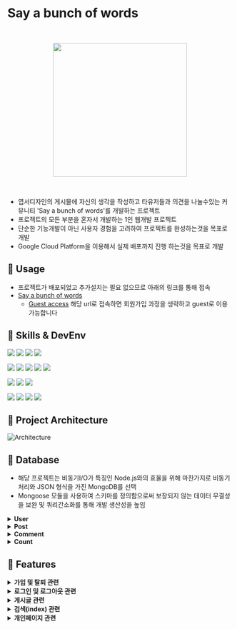 # Say a bunch of words
<br>
<p align="center"><img src="https://github.com/DavidHuxley/Say-a-bunch-of-words/assets/127188578/14c8409b-4869-4dd5-b342-21ac6cd7f1b4" width="300px"></p>
<br>

* 엽서디자인의 게시물에 자신의 생각을 작성하고 타유저들과 의견을 나눌수있는 커뮤니티 'Say a bunch of words'를 개발하는 프로젝트
* 프로젝트의 모든 부분을 혼자서 개발하는 1인 웹개발 프로젝트
* 단순한 기능개발이 아닌 사용자 경험을 고려하여 프로젝트를 완성하는것을 목표로 개발
* Google Cloud Platform을 이용해서 실제 배포까지 진행 하는것을 목표로 개발 

## 📌 Usage
* 프로젝트가 배포되었고 추가설치는 필요 없으므로 아래의 링크를 통해 접속
* [Say a bunch of words](https://bit.ly/3o769j8)
  * [Guest access](https://simplecheck-nodejs-mongodb.du.r.appspot.com/main?guestLogin=xUYbL%MxrIaQA7zM)  해당 url로 접속하면 회원가입 과정을 생략하고 guest로 이용가능합니다

## 📌 Skills & DevEnv

<a><img src="https://img.shields.io/badge/html5-2a2b38?style=for-the-badge&logo=html5&logoColor=E34F26"/></a>
<a><img src="https://img.shields.io/badge/css3-2a2b38?style=for-the-badge&logo=css3&logoColor=1572B6"/></a>
<a><img src="https://img.shields.io/badge/javascript-2a2b38?style=for-the-badge&logo=javascript&logoColor=F7DF1E"/></a>
<a><img src="https://img.shields.io/badge/jquery-2a2b38.svg?style=for-the-badge&logo=jquery&logoColor=0769AD"/></a>

<a><img src="https://img.shields.io/badge/node.js-2a2b38?style=for-the-badge&logo=nodedotjs&logoColor=339933"/></a>
<a><img src="https://img.shields.io/badge/Express-2a2b38?style=for-the-badge&logo=express&logoColor=000000"/></a>
<a><img src="https://img.shields.io/badge/axios-2a2b38?style=for-the-badge&logo=axios&logoColor=5A29E4"/></a>
<a><img src="https://img.shields.io/badge/passport-2a2b38?style=for-the-badge&logo=passport&logoColor=34E27A"/></a>
<a><img src="https://img.shields.io/badge/.env-2a2b38?style=for-the-badge&logo=dotenv&logoColor=ECD53F"/></a>

<a><img src="https://img.shields.io/badge/mongodb-2a2b38?style=for-the-badge&logo=mongodb&logoColor=47A248"/></a>
<a><img src="https://img.shields.io/badge/mongoose-2a2b38?style=for-the-badge&logo=mongodb&logoColor=880000"/></a>
<a><img src="https://img.shields.io/badge/Google cloud platform-2a2b38?style=for-the-badge&logo=googlecloud&logoColor=4285F4"/></a>

<a><img src="https://img.shields.io/badge/git-2a2b38?style=for-the-badge&logo=git&logoColor=F05032"/></a>
<a><img src="https://img.shields.io/badge/github-2a2b38?style=for-the-badge&logo=github&logoColor=181717"/></a>
<a><img src="https://img.shields.io/badge/visual studio code-2a2b38?style=for-the-badge&logo=visualstudiocode&logoColor=007ACC"/></a>
<a><img src="https://img.shields.io/badge/chatGPT-2a2b38?style=for-the-badge&logo=openai&logoColor=74aa9c"/></a>


## 📌 Project Architecture
![Architecture](https://github.com/DavidHuxley/Say-a-bunch-of-words/assets/127188578/88b030b1-c332-4470-8401-6067eb0bdb63)

## 📌 Database

- 해당 프로젝트는 비동기I/O가 특징인 Node.js와의 효율을 위해 마찬가지로 비동기 처리와 JSON 형식을 가진 MongoDB를 선택
- Mongoose 모듈을 사용하여 스키마를 정의함으로써 보장되지 않는 데이터 무결성을 보완 및 쿼리간소화를 통해 개발 생산성을 높임

<details>
 <summary><strong>User</strong></summary>
 
![collection_User drawio](https://github.com/DavidHuxley/Say-a-bunch-of-words/assets/127188578/48c34b5e-024d-4a6a-af55-c76c98ee6bf5)
</details>
<details>
 <summary><strong>Post</strong></summary>
 
![collection_Post drawio](https://github.com/DavidHuxley/Say-a-bunch-of-words/assets/127188578/5fd7859b-38cd-40e3-a902-9514be385aa9)
</details>
<details>
 <summary><strong>Comment</strong></summary>
 
![collection_Comment drawio](https://github.com/DavidHuxley/Say-a-bunch-of-words/assets/127188578/c723affe-5e04-4c9e-818f-2abe8f2096cf)
</details>
<details>
 <summary><strong>Count</strong></summary>
 
![collection_Count drawio](https://github.com/DavidHuxley/Say-a-bunch-of-words/assets/127188578/0321b061-0d18-4d22-95e8-8fec2864227d)
</details>


## 📌 Features

<details>
  <summary><strong>가입 및 탈퇴 관련</strong></summary>
  
  * 회원가입시 중복검사 및 정규표현식을 이용한 유효성 검사 (클라이언트, 서버 이중 유효성 검사를 통해 데이터 무결성 보장 및 보안강화)
      
    <a><img src="https://github.com/DavidHuxley/Say-a-bunch-of-words/assets/127188578/4daf135b-f13c-409d-be8b-e92091bfbe4f" width="400"></a>
    <a><img src="https://github.com/DavidHuxley/Say-a-bunch-of-words/assets/127188578/1b24131b-83f8-4750-9128-26c8dcc0a4ff" width="400"></a>
  
  * bcrypt를 이용한 단방향 비밀번호 암호화 (Blowfish 1024회 해싱 + 해당 모듈 자체 salt추가)
  
   https://github.com/DavidHuxley/Say-a-bunch-of-words/blob/11b1450aef5a038bb16f63168f2bbf3b35c5b016/routes/signInUp.js#L78
    <a><img src="https://github.com/DavidHuxley/Say-a-bunch-of-words/assets/127188578/2a51d916-873a-45d3-9bc7-30baf22dd2da"></a>
  
  * 회원탈퇴시 해당 회원 게시글 및 댓글 숨김처리 
    https://github.com/DavidHuxley/Say-a-bunch-of-words/blob/11b1450aef5a038bb16f63168f2bbf3b35c5b016/routes/personal.js#L101-L120

</details>
<details>
  <summary><strong>로그인 및 로그아웃 관련</strong></summary>
  
  * passport를 이용한 로그인 구현 (세션방식)
    https://github.com/DavidHuxley/Say-a-bunch-of-words/blob/11b1450aef5a038bb16f63168f2bbf3b35c5b016/server.js#L41-L88
  * bcrypt 모듈을 사용해 암호화 검증 
  * 로그아웃시 세션에 저장된 로그인정보 삭제 후 리다이렉팅
  
  </details>
<details>
  <summary><strong>게시글 관련</strong></summary>
  
  * 게시글 작성
    * 작성 가능 글자 수 알람 및 초과시 자동정리
    * 이미지 업로드 및 미리보기 (multer 모듈 활용)
      * https://github.com/DavidHuxley/Say-a-bunch-of-words/blob/11b1450aef5a038bb16f63168f2bbf3b35c5b016/routes/upload.js#L32-L61
  
  * 게시글 삭제시 해당 게시글 숨김처리
  * 더보기 기능을 통해서 웹페이지의 초기 로딩 속도를 빠르게 하고, 서버 자원을 효율적으로 사용
  * 게시글마다 점수를 부여해 상호작용이 많은 게시글이 더욱 눈에 띄도록 함
    ![image](https://github.com/DavidHuxley/Say-a-bunch-of-words/assets/127188578/044c4994-355d-4c38-abb5-f3d7b59471b6)
  * 게시글 상세보기에서 댓글, 저장 등의 상호작용시 비동기 처리를 활용해 페이지 갱신없이 빠르게 api호출

</details>
<details>
 <summary><strong>검색(index) 관련</strong></summary>
 
 * MongoDB Atlas에서 제공하는 Search Index 기능을 사용함
 * MongoDB Atlas의 클라우드 인프라를 기반으로 구축되어 있어 뛰어난 확장성과 안정성을 가지고있음
 * Apache Lucene (lucene.korean 한글 형태소 분석기) 검색 라이브러리를 기반으로 구축되어 있어, 기존의 text Index보다 더 빠르고 정확한 검색 결과를 제공
 * ![image](https://github.com/DavidHuxley/Say-a-bunch-of-words/assets/127188578/c058887b-1f69-4bba-9dc3-0564230cc229)
 * POST 컬렉션의 title, content, writer 필드에서만 조회하도록 지정
 * https://github.com/DavidHuxley/Say-a-bunch-of-words/blob/11b1450aef5a038bb16f63168f2bbf3b35c5b016/routes/search.js#L10-L24
</details>
<details>
  <summary><strong>개인페이지 관련</strong></summary>
  
  * 자신이 작성 및 저장한 글의 상호작용(삭제, 저장취소 등)을 비동기 처리하여 사용자 경험 향상
  * 자신의 개인페이지와 타유저의 개인페이지 UI의 차이
     ![Personal drawio](https://github.com/DavidHuxley/Say-a-bunch-of-words/assets/127188578/d6b821b8-fd83-40a3-8c85-f28458e3d190)
     ![Other User's Viewed_Personal drawio](https://github.com/DavidHuxley/Say-a-bunch-of-words/assets/127188578/8cee4410-6995-4aa7-86ab-a74df18556c0)

  * 회원정보 수정
    * 프로필 이미지 업로드 및 미리보기
    * 닉네임 변경시 금칙어 설정, 이메일 공개여부 설정 등 

</details>  
<br>
